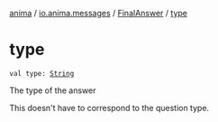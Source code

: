 [anima](../../index.md) / [io.anima.messages](../index.md) / [FinalAnswer](index.md) / [type](./type.md)

# type

`val type: `[`String`](https://kotlinlang.org/api/latest/jvm/stdlib/kotlin/-string/index.html)

The type of the answer

This doesn't have to correspond to the question type.

